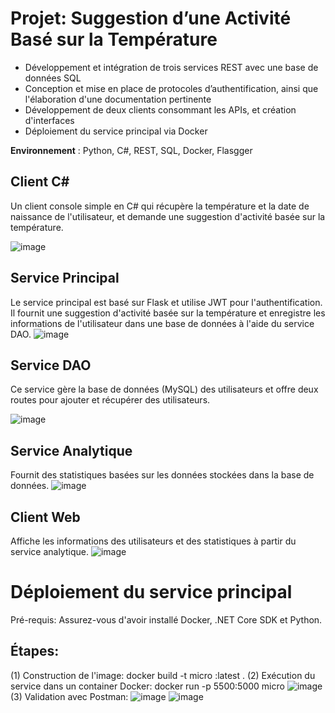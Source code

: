 #  Projet: Suggestion d’une Activité Basé sur la Température

- Développement et intégration de trois services REST avec une base de données SQL 
- Conception et mise en place de protocoles d’authentification, ainsi que l'élaboration d'une documentation pertinente 
- Développement de deux clients consommant les APIs, et création d'interfaces
- Déploiement du service principal via Docker

**Environnement** : Python, C#, REST, SQL, Docker, Flasgger

## Client C#
Un client console simple en C# qui récupère la température et la date de naissance de l'utilisateur, et demande une suggestion d'activité basée sur la température.

![image](https://github.com/GeniaKybalchych/TPA015PurePython/assets/117115542/6af8a6bd-f99c-4b79-b71e-bef3adb7e33a)


## Service Principal
Le service principal est basé sur Flask et utilise JWT pour l'authentification. Il fournit une suggestion d'activité basée sur la température et enregistre les informations de l'utilisateur dans une base de données à l'aide du service DAO. 
![image](https://github.com/GeniaKybalchych/TPA015PurePython/assets/117115542/739865a2-4688-4d06-8314-64d55a540833)

## Service DAO
Ce service gère la base de données (MySQL) des utilisateurs et offre deux routes pour ajouter et récupérer des utilisateurs.

![image](https://github.com/GeniaKybalchych/TPA015PurePython/assets/117115542/05b06f99-b3e1-444a-8039-6d027ce5ec24)


## Service Analytique
Fournit des statistiques basées sur les données stockées dans la base de données.
![image](https://github.com/GeniaKybalchych/TPA015PurePython/assets/117115542/94ca9ca1-79e4-4eca-8313-10426fe1ca57)


## Client Web
Affiche les informations des utilisateurs et des statistiques à partir du service analytique.
![image](https://github.com/GeniaKybalchych/TPA015PurePython/assets/117115542/378c6eb3-f25f-4e9c-9004-83ded758f0ce)


# Déploiement du service principal
Pré-requis: Assurez-vous d'avoir installé Docker, .NET Core SDK et Python.

## Étapes: 
(1) Construction de l'image: docker build -t micro :latest .
(2) Exécution du service dans un container Docker: docker run -p 5500:5000 micro
![image](https://github.com/GeniaKybalchych/TPA015PurePython/assets/117115542/213b0119-ee3e-4ebe-8ef5-7624c15c1ae1)
(3) Validation avec Postman: 
![image](https://github.com/GeniaKybalchych/TPA015PurePython/assets/117115542/83e5693f-db55-4c95-8e1d-27105f1fe08a)
![image](https://github.com/GeniaKybalchych/TPA015PurePython/assets/117115542/24e8906b-ffff-49b0-9b0c-41f31340e178)



